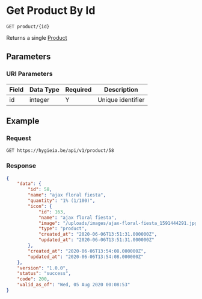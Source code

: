 # Get Product By Id

    GET product/{id}
    
Returns a single [Product]

## Parameters
### URI Parameters
Field | Data Type | Required | Description
--- | --- | --- | ---
id | integer | Y | Unique identifier

## Example
### Request

    GET https://hygieia.be/api/v1/product/58

### Response
``` json
{
    "data": {
        "id": 58,
        "name": "ajax floral fiesta",
        "quantity": "1% (1/100)",
        "icon": {
            "id": 163,
            "name": "ajax floral fiesta",
            "image": "/uploads/images/ajax-floral-fiesta_1591444291.jpg",
            "type": "product",
            "created_at": "2020-06-06T13:51:31.000000Z",
            "updated_at": "2020-06-06T13:51:31.000000Z"
        },
        "created_at": "2020-06-06T13:54:08.000000Z",
        "updated_at": "2020-06-06T13:54:08.000000Z"
    },
    "version": "1.0.0",
    "status": "success",
    "code": 200,
    "valid_as_of": "Wed, 05 Aug 2020 00:08:53"
}
```

[Product]: README.md